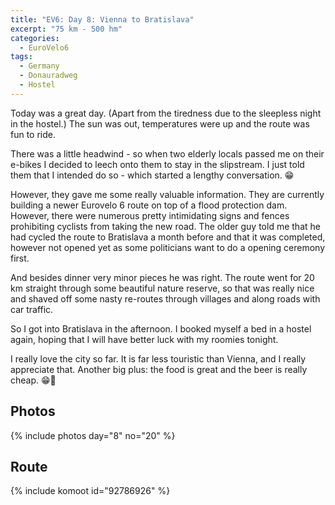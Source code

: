 ```yaml
---
title: "EV6: Day 8: Vienna to Bratislava"
excerpt: "75 km - 500 hm"
categories:
  - EuroVelo6
tags:
  - Germany
  - Donauradweg
  - Hostel
---
```

Today was a great day. (Apart from the tiredness due to the sleepless night in the hostel.) The sun was out, temperatures were up and the route was fun to ride.

There was a little headwind - so when two elderly locals passed me on their e-bikes I decided to leech onto them to stay in the slipstream. I just told them that I intended do so - which started a lengthy conversation. 😁

However, they gave me some really valuable information. They are currently building a newer Eurovelo 6 route on top of a flood protection dam. However, there were numerous pretty intimidating signs and fences prohibiting cyclists from taking the new road.
The older guy told me that he had cycled the route to Bratislava a month before and that it was completed, however not opened yet as some politicians want to do a opening ceremony first.

And besides dinner very minor pieces he was right. The route went for 20 km straight through some beautiful nature reserve, so that was really nice and shaved off some nasty re-routes through villages and along roads with car traffic.

So I got into Bratislava in the afternoon. I booked myself a bed in a hostel again, hoping that I will have better luck with my roomies tonight.

I really love the city so far. It is far less touristic than Vienna, and I really appreciate that. Another big plus: the food is great and the beer is really cheap. 😁🍻

## Photos

{% include photos day="8" no="20" %}

## Route

{% include komoot id="92786926" %}
